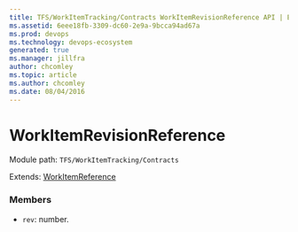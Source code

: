 ```yaml
---
title: TFS/WorkItemTracking/Contracts WorkItemRevisionReference API | Extensions for Azure DevOps Services
ms.assetid: 6eee18fb-3309-dc60-2e9a-9bcca94ad67a
ms.prod: devops
ms.technology: devops-ecosystem
generated: true
ms.manager: jillfra
author: chcomley
ms.topic: article
ms.author: chcomley
ms.date: 08/04/2016
---
```


# WorkItemRevisionReference

Module path: `TFS/WorkItemTracking/Contracts`

Extends: [WorkItemReference](../../../TFS/WorkItemTracking/Contracts/WorkItemReference.md)

### Members

* `rev`: number. 


